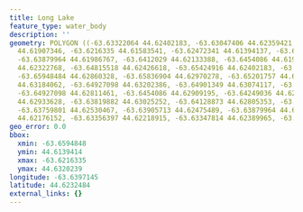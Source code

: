 ```yaml
---
title: Long Lake
feature_type: water_body
description: ''
geometry: POLYGON ((-63.63322064 44.62402183, -63.63047406 44.62359421, -63.62283513
  44.61907346, -63.6216335 44.61583541, -63.62472341 44.61394137, -63.63304898 44.61876799,
  -63.63879964 44.61986767, -63.6412029 44.62133388, -63.6454086 44.61998986, -63.64566609
  44.62322768, -63.64815518 44.62426618, -63.65424916 44.62402183, -63.65553662 44.626954,
  -63.65948484 44.62860328, -63.65836904 44.62970278, -63.65201757 44.62774811, -63.65390584
  44.63184062, -63.64927098 44.63202386, -63.64901349 44.63074117, -63.65064427 44.62909195,
  -63.64927098 44.62811461, -63.6454086 44.62909195, -63.64249036 44.62811461, -63.64197538
  44.62933628, -63.63819882 44.63025252, -63.64128873 44.62805353, -63.63991544 44.62573228,
  -63.63759801 44.62530467, -63.63905713 44.62475489, -63.63879964 44.62341094, -63.6356239
  44.62176152, -63.63356397 44.62218915, -63.63347814 44.62389965, -63.63322064 44.62402183))
geo_error: 0.0
bbox:
  xmin: -63.6594848
  ymin: 44.6139414
  xmax: -63.6216335
  ymax: 44.6320239
longitude: -63.6397145
latitude: 44.6232484
external_links: {}
---
```

